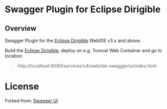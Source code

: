 # Swagger Plugin for Eclipse Dirigible

## Overview

Swagger Plugin for the [Eclipse Dirigible](https://github.com/eclipse/dirigible) WebIDE v3.x and above.

Build the [Eclipse Dirigible](https://github.com/eclipse/dirigible), deploy on e.g. Tomcat Web Container and go to location:

> http://localhost:8080/services/v4/web/ide-swagger/ui/index.html

# License

Forked from: [Swagger UI](https://github.com/swagger-api/swagger-ui)
